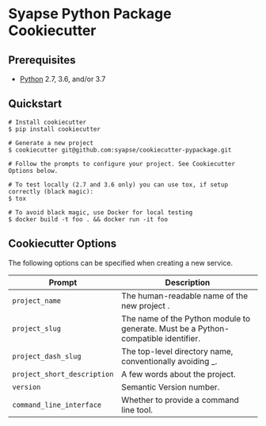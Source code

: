 # Syapse Python Package Cookiecutter

## Prerequisites

* [Python](https://www.python.org/) 2.7, 3.6, and/or 3.7

## Quickstart

```
# Install cookiecutter
$ pip install cookiecutter

# Generate a new project
$ cookiecutter git@github.com:syapse/cookiecutter-pypackage.git

# Follow the prompts to configure your project. See Cookiecutter Options below.

# To test locally (2.7 and 3.6 only) you can use tox, if setup correctly (black magic):
$ tox

# To avoid black magic, use Docker for local testing
$ docker build -t foo . && docker run -it foo
```

## Cookiecutter Options

The following options can be specified when creating a new service.

| Prompt                      | Description                                                                              |
| --------------------------- | -----------------------------------------------------------------------------------------|
| `project_name`              | The human-readable name of the new project  .                                            |
| `project_slug`              | The name of the Python module to generate. Must be a Python-compatible identifier.       |
| `project_dash_slug`         | The top-level directory name, conventionally avoiding _.                                 |
| `project_short_description` | A few words about the project.                                                           |
| `version`                   | Semantic Version number.                                                                 |
| `command_line_interface`    | Whether to provide a command line tool.                                                  |

